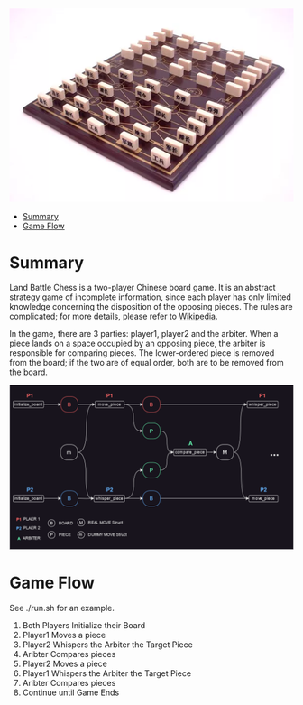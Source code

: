 <img alt="land battle chess" width="1412" src="resources/land_battle_chess.webp">

- [Summary](#summary)
- [Game Flow](#game-flow)

# Summary
Land Battle Chess is a two-player Chinese board game. It is an abstract strategy game of incomplete information, since each player has only limited knowledge concerning the disposition of the opposing pieces.
The rules are complicated; for more details, please refer to [Wikipedia](https://en.wikipedia.org/wiki/Luzhanqi). 

In the game, there are 3 parties: player1, player2 and the arbiter. When a piece lands on a space occupied by an opposing piece, the arbiter is responsible for comparing pieces. The lower-ordered piece is removed from the board; if the two are of equal order, both are to be removed from the board.

<img alt="land battle chess" width="1412" src="resources/land_battle_chess_steps.png">


# Game Flow

See ./run.sh for an example.

1. Both Players Initialize their Board
2. Player1 Moves a piece
3. Player2 Whispers the Arbiter the Target Piece
4. Aribter Compares pieces
5. Player2 Moves a piece
6. Player1 Whispers the Arbiter the Target Piece
7. Aribter Compares pieces
8. Continue until Game Ends
